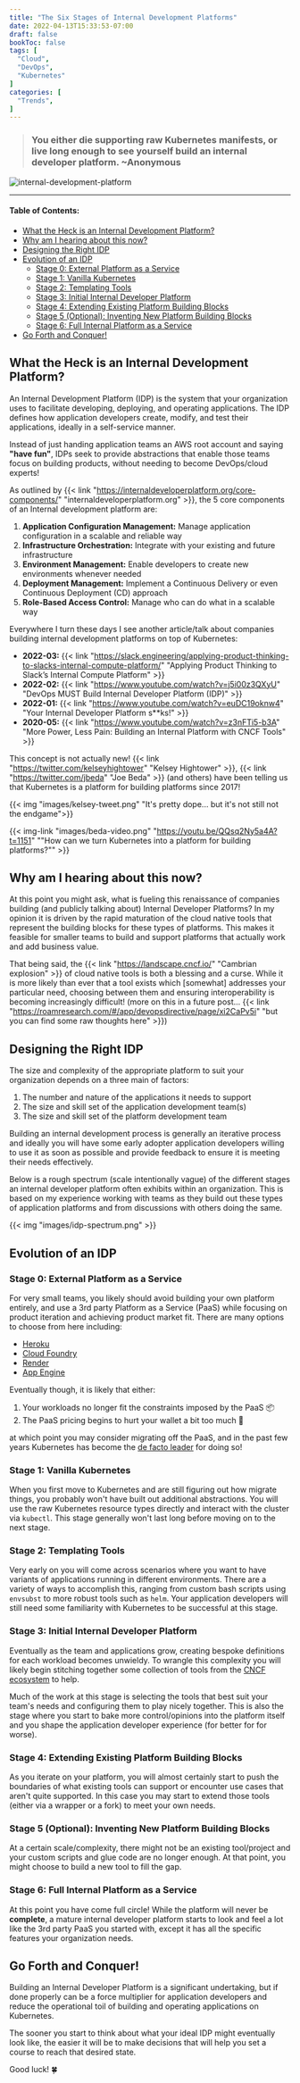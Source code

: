 ```yaml
---
title: "The Six Stages of Internal Development Platforms"
date: 2022-04-13T15:33:53-07:00
draft: false
bookToc: false
tags: [
  "Cloud",
  "DevOps",
  "Kubernetes"
]
categories: [
  "Trends",
]
---
```


> ### You either die supporting raw Kubernetes manifests, or live long enough to see yourself build an internal developer platform. ~Anonymous

![internal-development-platform](/static/images/internal-development-platform.jpeg)

<!--more-->

---

#### Table of Contents:
- [What the Heck is an Internal Development Platform?](#what-the-heck-is-an-internal-development-platform)
- [Why am I hearing about this now?](#why-am-i-hearing-about-this-now)
- [Designing the Right IDP](#designing-the-right-idp)
- [Evolution of an IDP](#evolution-of-an-idp)
  - [Stage 0: External Platform as a Service](#stage-0-external-platform-as-a-service)
  - [Stage 1: Vanilla Kubernetes](#stage-1-vanilla-kubernetes)
  - [Stage 2: Templating Tools](#stage-2-templating-tools)
  - [Stage 3: Initial Internal Developer Platform](#stage-3-initial-internal-developer-platform)
  - [Stage 4: Extending Existing Platform Building Blocks](#stage-4-extending-existing-platform-building-blocks)
  - [Stage 5 (Optional): Inventing New Platform Building Blocks](#stage-5-optional-inventing-new-platform-building-blocks)
  - [Stage 6: Full Internal Platform as a Service](#stage-6-full-internal-platform-as-a-service)
- [Go Forth and Conquer!](#go-forth-and-conquer)

## What the Heck is an Internal Development Platform?

An Internal Development Platform (IDP) is the system that your organization uses to facilitate developing, deploying, and operating applications. The IDP defines how application developers create, modify, and test their applications, ideally in a self-service manner.

Instead of just handing application teams an AWS root account and saying **"have fun"**, IDPs seek to provide abstractions that enable those teams focus on building products, without needing to become DevOps/cloud experts!

As outlined by {{< link "https://internaldeveloperplatform.org/core-components/" "internaldeveloperplatform.org" >}}, the 5 core components of an Internal development platform are:

1. **Application Configuration Management:** Manage application configuration in a scalable and reliable way
2. **Infrastructure Orchestration:** Integrate with your existing and future infrastructure
3. **Environment Management:** Enable developers to create new environments whenever needed
4. **Deployment Management:** Implement a Continuous Delivery or even Continuous Deployment (CD) approach
5. **Role-Based Access Control:** Manage who can do what in a scalable way

Everywhere I turn these days I see another article/talk about companies building internal development platforms on top of Kubernetes:
  - **2022-03:** {{< link "https://slack.engineering/applying-product-thinking-to-slacks-internal-compute-platform/" "Applying Product Thinking to Slack’s Internal Compute Platform" >}}
  - **2022-02:** {{< link "https://www.youtube.com/watch?v=j5i00z3QXyU" "DevOps MUST Build Internal Developer Platform (IDP)" >}}
  - **2022-01:** {{< link "https://www.youtube.com/watch?v=euDC19oknw4" "Your Internal Developer Platform s**ks!" >}} 
  - **2020-05:** {{< link "https://www.youtube.com/watch?v=z3nFTi5-b3A" "More Power, Less Pain: Building an Internal Platform with CNCF Tools" >}}

This concept is not actually new! {{< link "https://twitter.com/kelseyhightower" "Kelsey Hightower" >}}, {{< link "https://twitter.com/jbeda" "Joe Beda" >}} (and others) have been telling us that Kubernetes is a platform for building platforms since 2017!

{{< img "images/kelsey-tweet.png" "It's pretty dope... but it's not still not the endgame">}}

{{< img-link "images/beda-video.png" "https://youtu.be/QQsq2Ny5a4A?t=1151" "\"How can we turn Kubernetes into a platform for building platforms?\"" >}}

## Why am I hearing about this now?

At this point you might ask, what is fueling this renaissance of companies building (and publicly talking about) Internal Developer Platforms? In my opinion it is driven by the rapid maturation of the cloud native tools that represent the building blocks for these types of platforms. This makes it feasible for smaller teams to build and support platforms that actually work and add business value.

That being said, the {{< link "https://landscape.cncf.io/" "Cambrian explosion" >}} of cloud native tools is both a blessing and a curse. While it is more likely than ever that a tool exists which [somewhat] addresses your particular need, choosing between them and ensuring interoperability is becoming increasingly difficult! (more on this in a future post... {{< link "https://roamresearch.com/#/app/devopsdirective/page/xi2CaPv5i" "but you can find some raw thoughts here" >}}) 

## Designing the Right IDP

The size and complexity of the appropriate platform to suit your organization depends on a three main of factors:
  1. The number and nature of the applications it needs to support
  2. The size and skill set of the application development team(s)
  3. The size and skill set of the platform development team 

Building an internal development process is generally an iterative process and ideally you will have some early adopter application developers willing to use it as soon as possible and provide feedback to ensure it is meeting their needs effectively.

Below is a rough spectrum (scale intentionally vague) of the different stages an internal developer platform often exhibits within an organization. This is based on my experience working with teams as they build out these types of application platforms and from discussions with others doing the same.

{{< img "images/idp-spectrum.png" >}}

## Evolution of an IDP

### Stage 0: External Platform as a Service

For very small teams, you likely should avoid building your own platform entirely, and use a 3rd party Platform as a Service (PaaS) while focusing on product iteration and achieving product market fit. There are many options to choose from here including:
  - [Heroku](https://www.heroku.com/)
  - [Cloud Foundry](https://www.cloudfoundry.org/)
  - [Render](https://render.com/)
  - [App Engine](https://cloud.google.com/appengine)

Eventually though, it is likely that either:
  1. Your workloads no longer fit the constraints imposed by the PaaS 📦
  2. The PaaS pricing begins to hurt your wallet a bit too much 💸

at which point you may consider migrating off the PaaS, and in the past few years Kubernetes has become the [de facto leader](https://www.cockroachlabs.com/guides/kubernetes-trends/) for doing so!

### Stage 1: Vanilla Kubernetes

When you first move to Kubernetes and are still figuring out how migrate things, you probably won't have built out additional abstractions. You will use the raw Kubernetes resource types directly and interact with the cluster via `kubectl`. This stage generally won't last long before moving on to the next stage.

### Stage 2: Templating Tools

Very early on you will come across scenarios where you want to have variants of applications running in different environments. There are a variety of ways to accomplish this, ranging from custom bash scripts using `envsubst` to more robust tools such as `helm`. Your application developers will still need some familiarity with Kubernetes to be successful at this stage.

### Stage 3: Initial Internal Developer Platform

Eventually as the team and applications grow, creating bespoke definitions for each workload becomes unwieldy. To wrangle this complexity you will likely begin stitching together some collection of tools from the [CNCF ecosystem](https://landscape.cncf.io/) to help. 

Much of the work at this stage is selecting the tools that best suit your team's needs and configuring them to play nicely together. This is also the stage where you start to bake more control/opinions into the platform itself and you shape the application developer experience (for better for for worse).

### Stage 4: Extending Existing Platform Building Blocks

As you iterate on your platform, you will almost certainly start to push the boundaries of what existing tools can support or encounter use cases that aren't quite supported. In this case you may start to extend those tools (either via a wrapper or a fork) to meet your own needs.

### Stage 5 (Optional): Inventing New Platform Building Blocks

At a certain scale/complexity, there might not be an existing tool/project and your custom scripts and glue code are no longer enough. At that point, you might choose to build a new tool to fill the gap.

### Stage 6: Full Internal Platform as a Service

At this point you have come full circle! While the platform will never be __complete__, a mature internal developer platform starts to look and feel a lot like the 3rd party PaaS you started with, except it has all the specific features your organization needs.

## Go Forth and Conquer!

Building an Internal Developer Platform is a significant undertaking, but if done properly can be a force multiplier for application developers and reduce the operational toil of building and operating applications on Kubernetes. 

The sooner you start to think about what your ideal IDP might eventually look like, the easier it will be to make decisions that will help you set a course to reach that desired state.

Good luck! 🍀
